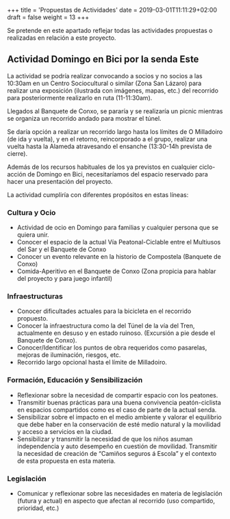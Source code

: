 +++
title = 'Propuestas de Actividades'
date = 2019-03-01T11:11:29+02:00
draft = false
weight = 13
+++

Se pretende en este apartado reflejar todas las actividades propuestas o realizadas en relación a este proyecto.

## Actividad Domingo en Bici por la senda Este

La actividad se podría realizar convocando a socios y no socios a las 10:30am en un Centro Sociocultural o similar (Zona San Lázaro) para realizar una exposición (ilustrada con imágenes, mapas, etc.) del recorrido para posteriormente realizarlo en ruta (11-11:30am).

Llegados al Banquete de Conxo, se pararía y se realizaría un picnic mientras se organiza un recorrido andado para mostrar el túnel.

Se daría opción a realizar un recorrido largo hasta los límites de O Milladoiro (de ida y vuelta), y en el retorno, reincorporado a el grupo, realizar una vuelta hasta la Alameda atravesando el ensanche (13:30-14h prevista de cierre).

Además de los recursos habituales de los ya previstos en cualquier ciclo-acción de Domingo en Bici, necesitaríamos del espacio reservado para hacer una presentación del proyecto.

La actividad cumpliría con diferentes propósitos en estas líneas:

### Cultura y Ocio

- Actividad de ocio en Domingo para familias y cualquier persona que se quiera unir.
- Conocer el espacio de la actual Vía Peatonal-Ciclable entre el Multiusos del Sar y el Banquete de Conxo
- Conocer un evento relevante en la historio de Compostela (Banquete de Conxo)
- Comida-Aperitivo en el Banquete de Conxo (Zona propicia para hablar del proyecto y para juego infantil)

### Infraestructuras

- Conocer dificultades actuales para la bicicleta en el recorrido propuesto.
- Conocer la infraestructura como la del Túnel de la vía del Tren, actualmente en desuso y en estado ruinoso. (Excursión a pie desde el Banquete de Conxo).
- Conocer/Identificar los puntos de obra requeridos como pasarelas, mejoras de iluminación, riesgos, etc.
- Recorrido largo opcional hasta el límite de Milladoiro.

### Formación, Educación y Sensibilización

- Reflexionar sobre la necesidad de compartir espacio con los peatones.
- Transmitir buenas prácticas para una buena convivencia peatón-ciclista en espacios compartidos como es el caso de parte de la actual senda.
- Sensibilizar sobre el impacto en el medio ambiente y valorar el equilibrio que debe haber en la conservación de esté medio natural y la movilidad y acceso a servicios en la ciudad.
- Sensibilizar y transmitir la necesidad de que los niños asuman independencia y auto desempeño en cuestión de movilidad. Transmitir la necesidad de creación de “Camiños seguros á Escola” y el contexto de esta propuesta en esta materia.

### Legislación

- Comunicar y reflexionar sobre las necesidades en materia de legislación (futura y actual) en aspecto que afectan al recorrido (uso compartido, prioridad, etc.)
